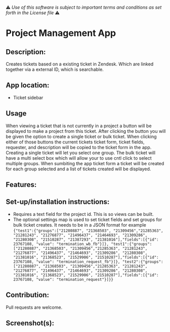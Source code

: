 :warning: *Use of this software is subject to important terms and conditions as set forth in the License file* :warning:

# Project Management App

## Description:

Creates tickets based on a existing ticket in Zendesk. Which are linked together via a external ID, which is searchable. 

## App location:

* Ticket sidebar

## Usage
When viewing a ticket that is not currently in a project a button will be displayed to make a project from this ticket. After clicking the button you will be given the option to create a single ticket or bulk ticket. When clicking either of those buttons the current tickets ticket form, ticket fields, requester, and description will be copied to the ticket form in the app. Creating a single ticket will let you select one group. The bulk ticket will have a multi select box which will allow your to use cntl click to select multiple groups. When sumbiting the app ticket form a ticket will be created for each group selected and a list of tickets created will be displayed. 

## Features:

## Set-up/installation instructions:
* Requires a text field for the project id. This is so views can be built.
* The optional settings map is used to set ticket fields and set groups for bulk ticket creates. It needs to be in a JSON format for example ```{"test1":{"groups":["21280887", "21368503", "21309456","21285363", "21281243", "21276877", "21496437", "21464693", "21309286", "21280308", "21510287", "21387293", "21381016"],"fields":[{"id": 23767108, "value": "termination_wb_fb"}]}, "test1":{"groups":["21280887", "21368503", "21309456","21285363", "21281243", "21276877", "21496437", "21464693", "21309286", "21280308", "21381016", "21368523", "21529906", "21510287"],"fields":[{"id": 23767108, "value": "termination_request_fb"}]}, "test2":{"groups":["21280887", "21368503", "21309456","21285363", "21281243", "21276877", "21496437", "21464693", "21309286", "21280308", "21381016", "21368523", "21529906", "21510287"],"fields":[{"id": 23767108, "value": "termination_request"}]}}```

## Contribution:

Pull requests are welcome.

## Screenshot(s):